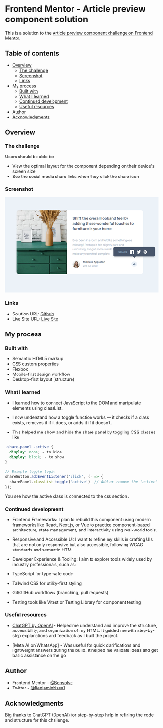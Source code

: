 
# Frontend Mentor - Article preview component solution

This is a solution to the [Article preview component challenge on Frontend Mentor](https://www.frontendmentor.io/challenges/article-preview-component-dYBN_pYFT). 


## Table of contents

- [Overview](#overview)
  - [The challenge](#the-challenge)
  - [Screenshot](#screenshot)
  - [Links](#links)
- [My process](#my-process)
  - [Built with](#built-with)
  - [What I learned](#what-i-learned)
  - [Continued development](#continued-development)
  - [Useful resources](#useful-resources)
- [Author](#author)
- [Acknowledgments](#acknowledgments)


## Overview

### The challenge

Users should be able to:

- View the optimal layout for the component depending on their device's screen size
- See the social media share links when they click the share icon


### Screenshot

![](./Screenshot%20(713).png)

### Links

- Solution URL: [Github](https://github.com/Bensolve/article-preview-component-master)
- Live Site URL: [Live Site](https://article-preview-template.netlify.app/)


## My process

### Built with

- Semantic HTML5 markup
- CSS custom properties
- Flexbox
- Mobile-first design workflow
- Desktop-first layout (structure)



### What I learned

- I learned how to connect JavaScript to the DOM and manipulate elements using classList.
- I now understand how a toggle function works — it checks if a class exists, removes it if it does, or adds it if it doesn't.

- This helped me show and hide the share panel by toggling CSS classes like

```css 
.share-panel .active {
  display: none; - to hide
  display: block; - to show 
}   

```

```js
// Example toggle logic
shareButton.addEventListener('click', () => {
  sharePanel.classList.toggle('active'); // Add or remove the "active" class
});


```
You see how the active class is connected to the css section  .

### Continued development

- Frontend Frameworks: I plan to rebuild this component using modern frameworks like React, Next.js, or Vue to practice component-based architecture, state management, and interactivity using real-world tools.

- Responsive and Accessible UI: I want to refine my skills in crafting UIs that are not only responsive but also accessible, following WCAG standards and semantic HTML.

- Developer Experience & Tooling: I aim to explore tools widely used by industry professionals, such as:

- TypeScript for type-safe code

- Tailwind CSS for utility-first styling

- Git/GitHub workflows (branching, pull requests)

- Testing tools like Vitest or Testing Library for component testing

### Useful resources

- [ChatGPT by OpenAI](https://chatgpt.com/) - Helped me understand and improve the structure, accessibility, and organization of my HTML. It guided me with step-by-step explanations and feedback as I built the project.

- [Meta AI on WhatsApp] - Was useful for quick clarifications and lightweight answers during the build. It helped me validate ideas and get basic assistance on the go


## Author


- Frontend Mentor - [@Bensolve](https://www.frontendmentor.io/profile/Bensolve)
- Twitter - [@Benjaminkissa1](https://x.com/Benjaminkissa1)


## Acknowledgments

Big thanks to ChatGPT (OpenAI) for step-by-step help in refining the code and structure for this challenge.